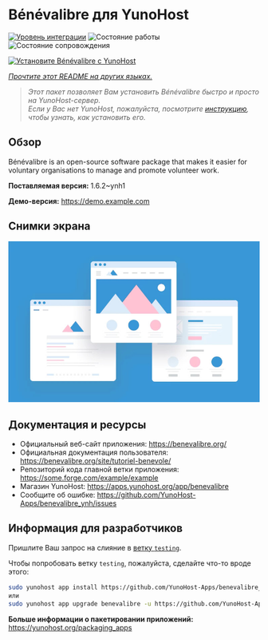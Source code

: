 <!--
Важно: этот README был автоматически сгенерирован <https://github.com/YunoHost/apps/tree/master/tools/readme_generator>
Он НЕ ДОЛЖЕН редактироваться вручную.
-->

# Bénévalibre для YunoHost

[![Уровень интеграции](https://apps.yunohost.org/badge/integration/benevalibre)](https://ci-apps.yunohost.org/ci/apps/benevalibre/)
![Состояние работы](https://apps.yunohost.org/badge/state/benevalibre)
![Состояние сопровождения](https://apps.yunohost.org/badge/maintained/benevalibre)

[![Установите Bénévalibre с YunoHost](https://install-app.yunohost.org/install-with-yunohost.svg)](https://install-app.yunohost.org/?app=benevalibre)

*[Прочтите этот README на других языках.](./ALL_README.md)*

> *Этот пакет позволяет Вам установить Bénévalibre быстро и просто на YunoHost-сервер.*  
> *Если у Вас нет YunoHost, пожалуйста, посмотрите [инструкцию](https://yunohost.org/install), чтобы узнать, как установить его.*

## Обзор

Bénévalibre is an open-source software package that makes it easier for voluntary organisations to manage and promote volunteer work.


**Поставляемая версия:** 1.6.2~ynh1

**Демо-версия:** <https://demo.example.com>

## Снимки экрана

![Снимок экрана Bénévalibre](./doc/screenshots/example.jpg)

## Документация и ресурсы

- Официальный веб-сайт приложения: <https://benevalibre.org/>
- Официальная документация пользователя: <https://benevalibre.org/site/tutoriel-benevole/>
- Репозиторий кода главной ветки приложения: <https://some.forge.com/example/example>
- Магазин YunoHost: <https://apps.yunohost.org/app/benevalibre>
- Сообщите об ошибке: <https://github.com/YunoHost-Apps/benevalibre_ynh/issues>

## Информация для разработчиков

Пришлите Ваш запрос на слияние в [ветку `testing`](https://github.com/YunoHost-Apps/benevalibre_ynh/tree/testing).

Чтобы попробовать ветку `testing`, пожалуйста, сделайте что-то вроде этого:

```bash
sudo yunohost app install https://github.com/YunoHost-Apps/benevalibre_ynh/tree/testing --debug
или
sudo yunohost app upgrade benevalibre -u https://github.com/YunoHost-Apps/benevalibre_ynh/tree/testing --debug
```

**Больше информации о пакетировании приложений:** <https://yunohost.org/packaging_apps>
